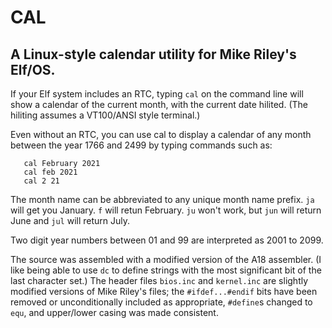 # CAL

## A Linux-style calendar utility for Mike Riley's Elf/OS.

If your Elf system includes an RTC, typing `cal` on the command line
will show a calendar of the current month, with the current date
hilited. (The hiliting assumes a VT100/ANSI style terminal.)

Even without an RTC, you can use cal to display a calendar of any month
between the year 1766 and 2499 by typing commands such as:

```
   cal February 2021
   cal feb 2021
   cal 2 21
```

The month name can be abbreviated to any unique month name prefix. `ja`
will get you January. `f` will retun February. `ju` won't work, but 
`jun` will return June and `jul` will return July.

Two digit year numbers between 01 and 99 are interpreted as 2001 to 
2099.

The source was assembled with a modified version of the A18 assembler.
(I like being able to use `dc` to define strings with the most
significant bit of the last character set.) The header files `bios.inc`
and `kernel.inc` are slightly modified versions of Mike Riley's files;
the `#ifdef...#endif` bits have been removed or unconditionally
included as appropriate, `#define`s changed to `equ`, and upper/lower
casing was made consistent.
